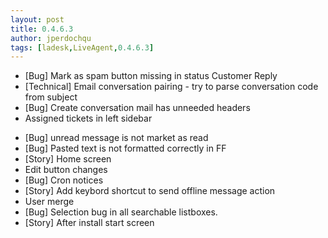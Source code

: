 ```yaml
---
layout: post
title: 0.4.6.3
author: jperdochqu
tags: [ladesk,LiveAgent,0.4.6.3]
---
```


- [Bug] Mark as spam button missing in status Customer Reply
- [Technical] Email conversation pairing - try to parse conversation code from subject
- [Bug] Create conversation mail has unneeded headers
- Assigned tickets in left sidebar

<!--more-->

- [Bug] unread message is not market as read
- [Bug] Pasted text is not formatted correctly in FF
- [Story] Home screen
- Edit button changes
- [Bug] Cron notices
- [Story] Add keybord shortcut to send offline message action
- User merge
- [Bug] Selection bug in all searchable listboxes.
- [Story] After install start screen
